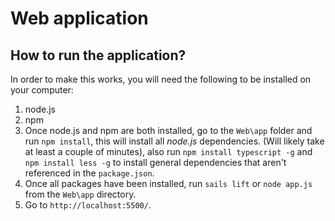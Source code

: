 # Web application


## How to run the application?
In order to make this works, you will need the following to be installed on your computer:

1. node.js
2. npm
3. Once node.js and npm are both installed, go to the `Web\app` folder and run `npm install`,
    this will install all *node.js* dependencies. (Will likely take at least a couple of minutes),
    also run `npm install typescript -g`
    and `npm install less -g` to install general dependencies that aren't referenced in the `package.json`.
4. Once all packages have been installed, run `sails lift` or `node app.js` from the `Web\app` directory.
5. Go to `http://localhost:5500/`.
